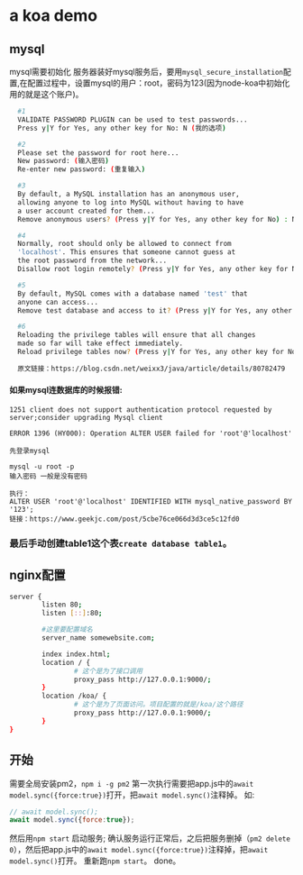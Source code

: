 # a koa demo

## mysql
mysql需要初始化
服务器装好mysql服务后，要用`mysql_secure_installation`配置,在配置过程中，设置mysql的用户：root，密码为123(因为node-koa中初始化用的就是这个账户)。
```bash
  #1
  VALIDATE PASSWORD PLUGIN can be used to test passwords...
  Press y|Y for Yes, any other key for No: N (我的选项)

  #2
  Please set the password for root here...
  New password: (输入密码)
  Re-enter new password: (重复输入)

  #3
  By default, a MySQL installation has an anonymous user,
  allowing anyone to log into MySQL without having to have
  a user account created for them...
  Remove anonymous users? (Press y|Y for Yes, any other key for No) : N (我的选项)

  #4
  Normally, root should only be allowed to connect from
  'localhost'. This ensures that someone cannot guess at
  the root password from the network...
  Disallow root login remotely? (Press y|Y for Yes, any other key for No) : Y (我的选项)

  #5
  By default, MySQL comes with a database named 'test' that
  anyone can access...
  Remove test database and access to it? (Press y|Y for Yes, any other key for No) : N (我的选项)

  #6
  Reloading the privilege tables will ensure that all changes
  made so far will take effect immediately.
  Reload privilege tables now? (Press y|Y for Yes, any other key for No) : Y (我的选项)
  
  原文链接：https://blog.csdn.net/weixx3/java/article/details/80782479
```
  
#### 如果mysql连数据库的时候报错:

```
1251 client does not support authentication protocol requested by server;consider upgrading Mysql client

ERROR 1396 (HY000): Operation ALTER USER failed for 'root'@'localhost'

先登录mysql

mysql -u root -p
输入密码 一般是没有密码

执行：
ALTER USER 'root'@'localhost' IDENTIFIED WITH mysql_native_password BY '123';
链接：https://www.geekjc.com/post/5cbe76ce066d3d3ce5c12fd0
```


### 最后手动创建table1这个表`create database table1`。

## nginx配置

```bash
server {
        listen 80;
        listen [::]:80;

        #这里要配置域名
        server_name somewebsite.com;

        index index.html;
        location / {
                # 这个是为了接口调用
                proxy_pass http://127.0.0.1:9000/;
        }
        location /koa/ {
                # 这个是为了页面访问。项目配置的就是/koa/这个路径
                proxy_pass http://127.0.0.1:9000/;
        }
}
```

## 开始
需要全局安装pm2，`npm i -g pm2`
第一次执行需要把app.js中的`await model.sync({force:true})`打开，把`await model.sync()`注释掉。
如:
```js
// await model.sync();
await model.sync({force:true});
```
然后用`npm start` 启动服务;
确认服务运行正常后，之后把服务删掉（`pm2 delete 0`），然后把app.js中的`await model.sync({force:true})`注释掉，把`await model.sync()`打开。
重新跑`npm start`。
done。




